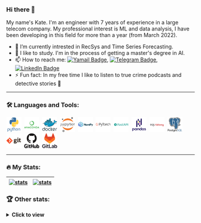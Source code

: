 ### Hi there 👋
My name's Kate. I'm an engineer with 7 years of experience in a large telecom company. My professional interest is ML and data analysis, I have been developing in this field for more than a year (from March 2022).

- 🔭 I’m currently intrested in RecSys and Time Series Forecasting.
- 🌱 I like to study. I'm in the process of getting a master's degree in AI.
- 📫 How to reach me: [![Yamail Badge](https://img.shields.io/badge/Yandex-Mail-yellow)](https://mail.yandex.ru/compose?mailto=eich@ya.ru), [![Telegram Badge](https://img.shields.io/badge/-Telegram-blue?style=flat&logo=Telegram&logoColor=white)](https://t.me/eidracheva/), [![LinkedIn Badge](https://img.shields.io/badge/-LinkedIn-blue?style=flat&logo=LinkedIn&logoColor=white)](https://www.linkedin.com/in/ekaterina-dracheva-3a695b250/)
- ⚡ Fun fact: In my free time I like to listen to true crime podcasts and detective stories 🔪


-----------

### :hammer_and_wrench: Languages and Tools:
<div>
  <img src="https://github.com/devicons/devicon/blob/master/icons/python/python-original-wordmark.svg" title="Python" width="40" height="40"/>&nbsp;
  <img src="https://github.com/devicons/devicon/blob/master/icons/anaconda/anaconda-original-wordmark.svg" title="Anaconda" width="40" height="40"/>&nbsp;
  <img src="https://github.com/devicons/devicon/blob/master/icons/docker/docker-original-wordmark.svg" title="Docker" width="40" height="40"/>&nbsp;
  <img src="https://github.com/devicons/devicon/blob/master/icons/jupyter/jupyter-original-wordmark.svg" title="Jupyter" width="40" height="40"/>&nbsp;
  <img src="https://github.com/devicons/devicon/blob/master/icons/numpy/numpy-original-wordmark.svg" title="NumPy" width="40" height="40"/>&nbsp;
  <img src="https://github.com/devicons/devicon/blob/master/icons/pytorch/pytorch-original-wordmark.svg" title="pytorch" width="40" height="40"/>&nbsp;
  <img src="https://github.com/devicons/devicon/blob/master/icons/fastapi/fastapi-original-wordmark.svg" title="FastAPI" width="40" height="40"/>&nbsp;
  <img src="https://github.com/devicons/devicon/blob/master/icons/pandas/pandas-original-wordmark.svg" title="Pandas" alt="Pandas" width="40" height="40"/>&nbsp;
  <img src="https://github.com/devicons/devicon/blob/master/icons/sqlalchemy/sqlalchemy-original-wordmark.svg" title="SQLAlchemy" alt="SQLAlchemy" width="40" height="40"/>&nbsp;
  <img src="https://github.com/devicons/devicon/blob/master/icons/postgresql/postgresql-original-wordmark.svg" title="PostgreSQL" alt="PostgreSQL" width="40" height="40"/>&nbsp;
  <img src="https://github.com/devicons/devicon/blob/master/icons/git/git-original-wordmark.svg" title="Git" width="40" height="40"/>&nbsp;
  <img src="https://github.com/devicons/devicon/blob/master/icons/github/github-original-wordmark.svg" title="GitHub" width="40" height="40"/>&nbsp;
  <img src="https://github.com/devicons/devicon/blob/master/icons/gitlab/gitlab-original-wordmark.svg" title="GitLab" width="40" height="40"/>&nbsp;
</div>

-------------

### :fire: My Stats:

| <a href="https://github.com/anuraghazra/github-readme-stats"><img align="center" src="https://github-readme-stats.vercel.app/api/top-langs?username=e-dracheva&show_icons=true&layout=compact&langs_count=8&hide=jupyter%20notebook&exclude_repo=DataCamp_projects&hide_border=true&theme=flag-india" alt="stats" /></a> | <a href="https://git.io/streak-stats"><img align="center" src="https://github-readme-streak-stats.herokuapp.com/?user=e-dracheva&hide_border=true" alt="stats" /></a></a> |
| ------------- | ------------- |


### :trophy: Other stats:

<details>
  <summary><b>Click to view</b></summary>

| <a href="https://github.com/anuraghazra/github-readme-stats"><img align="center" src="https://github-readme-stats.vercel.app/api?username=e-dracheva&show_icons=true&hide_border=true&include_all_commits=true&theme=flag-india&hide=contribs" /> | <a href="https://github.com/ryo-ma/github-profile-trophy"><img align="center" src="https://github-profile-trophy.vercel.app/?username=e-dracheva&theme=flat&row=2&column=3&margin-w=11.47&margin-h=11.47" /></a> |
| ------------- | ------------- |

</details>

